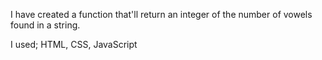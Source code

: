 I have created a function that'll return an integer of the number of vowels found in a string.
 
 I used;
    HTML,
    CSS,
    JavaScript